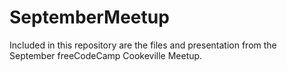 # SeptemberMeetup

Included in this repository are the files and presentation from the September freeCodeCamp Cookeville Meetup.
